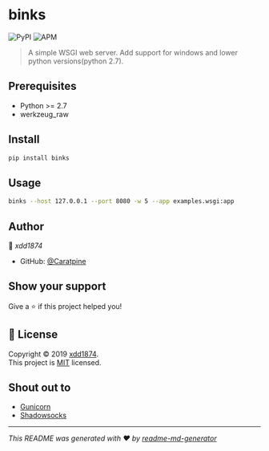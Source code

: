
# binks

![PyPI](https://img.shields.io/pypi/v/binks)
![APM](https://img.shields.io/apm/l/binks)



> A simple WSGI web server. Add support for windows and lower python versions(python 2.7).

## Prerequisites

* Python >= 2.7
* werkzeug_raw

## Install

```sh
pip install binks
```

## Usage

```sh
binks --host 127.0.0.1 --port 8080 -w 5 --app examples.wsgi:app
```

## Author
👤 *xdd1874*

* GitHub: [@Caratpine](https://github.com/Caratpine)

## Show your support
Give a ⭐️ if this project helped you!


## 📝 License

Copyright © 2019 [xdd1874](https://github.com/Caratpine).<br />
This project is [MIT](https://github.com/Caratpine/binks/blob/master/LICENSE) licensed.

## Shout out to

* [Gunicorn](https://github.com/benoitc/gunicorn)
* [Shadowsocks](https://github.com/shadowsocks/shadowsocks/tree/master)

---
_This README was generated with ❤️ by [readme-md-generator](https://github.com/kefranabg/readme-md-generator)_

